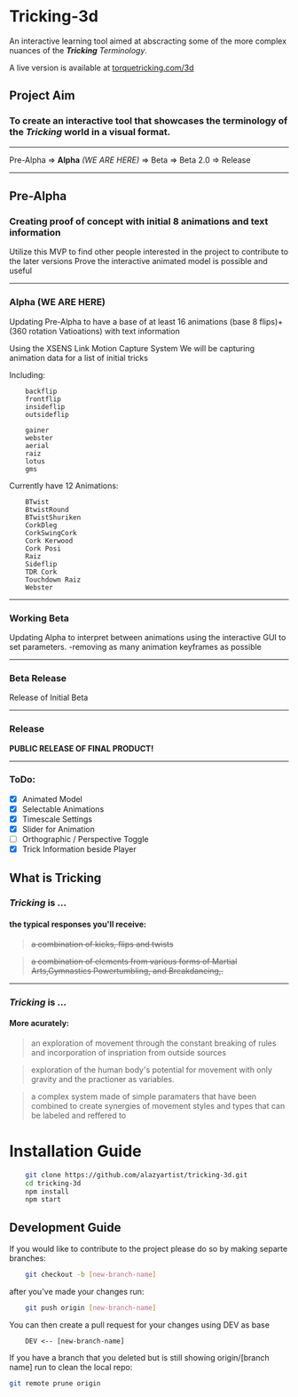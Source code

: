 # Tricking-3d

An interactive learning tool aimed at abscracting some of the more complex nuances of the _**Tricking** Terminology_.

A live version is available at [torquetricking.com/3d](http://torquetricking.com/3d/)

## Project Aim

### To create an **interactive tool** that showcases the terminology of the _**Tricking**_ world in a visual format.

---

Pre-Alpha => **Alpha** _(WE ARE HERE)_ => Beta => Beta 2.0 => Release

---

## **Pre-Alpha**

### Creating proof of concept with initial 8 animations and text information

Utilize this MVP to find other people interested in the project to contribute to the later versions
Prove the interactive animated model is possible and useful

---

### **Alpha** (WE ARE HERE)

Updating Pre-Alpha to have a base of at least 16 animations (base 8 flips)+ (360 rotation Vatioations) with text information

Using the XSENS Link Motion Capture System We will be capturing animation data for a list of initial tricks

Including:

```
    backflip
    frontflip
    insideflip
    outsideflip
```

```
    gainer
    webster
    aerial
    raiz
    lotus
    gms
```

Currently have 12 Animations:

```
    BTwist
    BtwistRound
    BTwistShuriken
    CorkDleg
    CorkSwingCork
    Cork Kerwood
    Cork Posi
    Raiz
    Sideflip
    TDR Cork
    Touchdown Raiz
    Webster
```

---

### **Working Beta**

Updating Alpha to interpret between animations using the interactive GUI to set parameters. -removing as many animation keyframes as possible

---

### **Beta Release**

Release of Initial Beta

---

### **Release**

**PUBLIC RELEASE OF FINAL PRODUCT!**

---

### ToDo:

- [x] Animated Model
- [x] Selectable Animations
- [x] Timescale Settings
- [x] Slider for Animation
- [ ] Orthographic / Perspective Toggle
- [x] Trick Information beside Player

## What is **Tricking**

### **_Tricking_** is ...

#### the typical responses you'll receive:

> ~~a combination of kicks, flips and twists~~

> ~~a combination of elements from various forms of Martial Arts,Gymnastics Powertumbling, and Breakdancing,.~~

---

### _**Tricking**_ is ...

#### More acurately:

> an exploration of movement through the constant breaking of rules and incorporation of inspriation from outside sources

> exploration of the human body's potential for movement with only gravity and the practioner as variables.

> a complex system made of simple paramaters that have been combined to create synergies of movement styles and types that can be labeled and reffered to

# Installation Guide

```bash
    git clone https://github.com/alazyartist/tricking-3d.git
    cd tricking-3d
    npm install
    npm start
```

## Development Guide

If you would like to contribute to the project please do so by making separte branches:

```bash
    git checkout -b [new-branch-name]
```

after you've made your changes run:

```bash
    git push origin [new-branch-name]
```

You can then create a pull request for your changes using DEV as base

        DEV <-- [new-branch-name]

If you have a branch that you deleted but is still showing origin/[branch name] run to clean the local repo:

```bash
git remote prune origin
```
